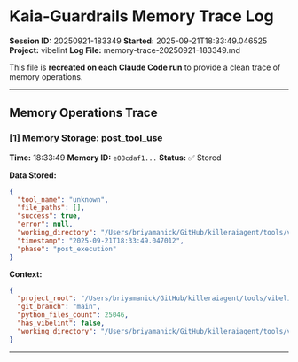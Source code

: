 # Kaia-Guardrails Memory Trace Log

**Session ID:** 20250921-183349
**Started:** 2025-09-21T18:33:49.046525
**Project:** vibelint
**Log File:** memory-trace-20250921-183349.md

This file is **recreated on each Claude Code run** to provide a clean trace of memory operations.

---

## Memory Operations Trace


### [1] Memory Storage: post_tool_use

**Time:** 18:33:49
**Memory ID:** `e08cdaf1...`
**Status:** ✅ Stored

**Data Stored:**
```json
{
  "tool_name": "unknown",
  "file_paths": [],
  "success": true,
  "error": null,
  "working_directory": "/Users/briyamanick/GitHub/killeraiagent/tools/vibelint",
  "timestamp": "2025-09-21T18:33:49.047012",
  "phase": "post_execution"
}
```

**Context:**
```json
{
  "project_root": "/Users/briyamanick/GitHub/killeraiagent/tools/vibelint",
  "git_branch": "main",
  "python_files_count": 25046,
  "has_vibelint": false,
  "working_directory": "/Users/briyamanick/GitHub/killeraiagent/tools/vibelint"
}
```

---
